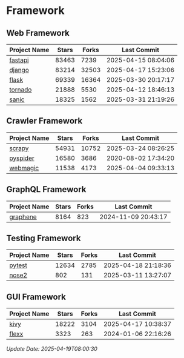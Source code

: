# Framework

## Web Framework
| Project Name | Stars | Forks | Last Commit |
| ------------ | ----- | ----- | ----------- |
| [fastapi](https://github.com/fastapi/fastapi) | 83463 | 7239 | 2025-04-15 08:04:06 |
| [django](https://github.com/django/django) | 83214 | 32503 | 2025-04-17 15:23:06 |
| [flask](https://github.com/pallets/flask) | 69339 | 16364 | 2025-03-30 20:17:17 |
| [tornado](https://github.com/tornadoweb/tornado) | 21888 | 5530 | 2025-04-12 18:46:13 |
| [sanic](https://github.com/sanic-org/sanic) | 18325 | 1562 | 2025-03-31 21:19:26 |

## Crawler Framework
| Project Name | Stars | Forks | Last Commit |
| ------------ | ----- | ----- | ----------- |
| [scrapy](https://github.com/scrapy/scrapy) | 54931 | 10752 | 2025-03-24 08:26:25 |
| [pyspider](https://github.com/binux/pyspider) | 16580 | 3686 | 2020-08-02 17:34:20 |
| [webmagic](https://github.com/code4craft/webmagic) | 11538 | 4173 | 2025-04-04 09:33:13 |

## GraphQL Framework
| Project Name | Stars | Forks | Last Commit |
| ------------ | ----- | ----- | ----------- |
| [graphene](https://github.com/graphql-python/graphene) | 8164 | 823 | 2024-11-09 20:43:17 |

## Testing Framework
| Project Name | Stars | Forks | Last Commit |
| ------------ | ----- | ----- | ----------- |
| [pytest](https://github.com/pytest-dev/pytest) | 12634 | 2785 | 2025-04-18 21:18:36 |
| [nose2](https://github.com/nose-devs/nose2) | 802 | 131 | 2025-03-11 13:27:07 |

## GUI Framework
| Project Name | Stars | Forks | Last Commit |
| ------------ | ----- | ----- | ----------- |
| [kivy](https://github.com/kivy/kivy) | 18222 | 3104 | 2025-04-17 10:38:37 |
| [flexx](https://github.com/flexxui/flexx) | 3323 | 263 | 2024-01-06 22:16:26 |

*Update Date: 2025-04-19T08:00:30*